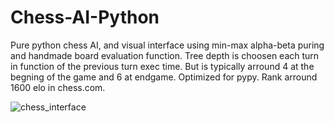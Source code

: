 # Chess-AI-Python
Pure python chess AI, and visual interface using min-max alpha-beta puring and handmade board evaluation function.
Tree depth is choosen each turn in function of the previous turn exec time. But is typically arround 4 at the begning of the game and 6 at endgame.
Optimized for pypy.
Rank arround 1600 elo in chess.com.

![chess_interface](https://user-images.githubusercontent.com/62544756/222920971-51ac6aa5-d8cf-467d-af44-86a244515492.png)

